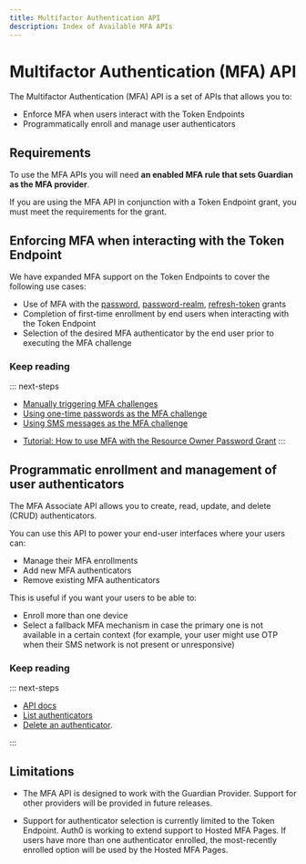 ```yaml
---
title: Multifactor Authentication API
description: Index of Available MFA APIs
---
```


# Multifactor Authentication (MFA) API

The Multifactor Authentication (MFA) API is a set of APIs that allows you to:

* Enforce MFA when users interact with the Token Endpoints
* Programmatically enroll and manage user authenticators

## Requirements

To use the MFA APIs you will need **an enabled MFA rule that sets Guardian as the MFA provider**.

If you are using the MFA API in conjunction with a Token Endpoint grant, you must meet the requirements for the grant.

## Enforcing MFA when interacting with the Token Endpoint

We have expanded MFA support on the Token Endpoints to cover the following use cases:

* Use of MFA with the [password](/api-auth/grant/password), [password-realm](/api-auth/grant/password#realm-support), [refresh-token](/tokens/refresh-token/current#use-a-refresh-token) grants
* Completion of first-time enrollment by end users when interacting with the Token Endpoint
* Selection of the desired MFA authenticator by the end user prior to executing the MFA challenge
<!-- * Support for TOPT delivered via Email -->
<!-- TODO: Add link to (to be created) doc about email authenticator -->

### Keep reading

::: next-steps
* [Manually triggering MFA challenges](/multifactor-authentication/api/challenges)
* [Using one-time passwords as the MFA challenge](/multifactor-authentication/api/otp)
* [Using SMS messages as the MFA challenge](/multifactor-authentication/api/oob)
<!-- * [Using Push Notifications]
* [Using one-time passwords via email] -->
<!-- TODO: Add missing articles and link to them -->
* [Tutorial: How to use MFA with the Resource Owner Password Grant](/api-auth/tutorials/multifactor-resource-owner-password)
:::

## Programmatic enrollment and management of user authenticators

The MFA Associate API allows you to create, read, update, and delete (CRUD) authenticators.

You can use this API to power your end-user interfaces where your users can:

* Manage their MFA enrollments
* Add new MFA authenticators
* Remove existing MFA authenticators

This is useful if you want your users to be able to:

* Enroll more than one device
* Select a fallback MFA mechanism in case the primary one is not available in a certain context (for example, your user might use OTP when their SMS network is not present or unresponsive)

### Keep reading

::: next-steps
* [API docs](/multifactor-authentication/api/)
* [List authenticators](/multifactor-authentication/api/manage#list-authenticators)
* [Delete an authenticator](/multifactor-authentication/api/manage#delete-authenticators).
<!-- * [Enroll a new authenticator](/multifactor-authentication/api/manage#enroll-authenticators). -->
<!-- TODO: Add link to enroll authenticator (requires expanding doc) -->
:::

## Limitations

* The MFA API is designed to work with the Guardian Provider. Support for other providers will be provided in future releases.

* Support for authenticator selection is currently limited to the Token Endpoint. Auth0 is working to extend support to  Hosted MFA Pages. If users have more than one authenticator enrolled, the most-recently enrolled option will be used by the Hosted MFA Pages.
